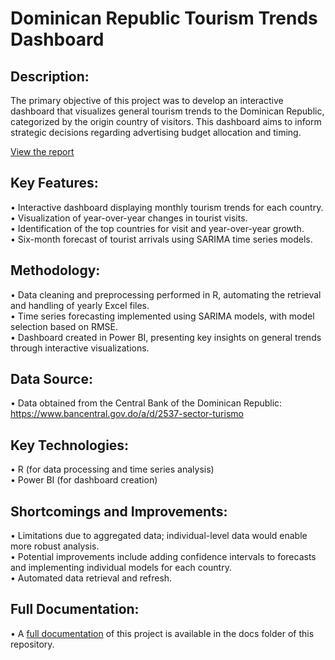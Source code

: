 # Dominican Republic Tourism Trends Dashboard

## Description:

The primary objective of this project was to develop an interactive dashboard that visualizes general tourism trends to the Dominican Republic, categorized by the origin country of visitors. This dashboard aims to inform strategic decisions regarding advertising budget allocation and timing.

[View the report](https://andyantonio.com/projects/drtourism_project.html)

## Key Features:

•	Interactive dashboard displaying monthly tourism trends for each country.  
•	Visualization of year-over-year changes in tourist visits.  
•	Identification of the top countries for visit and year-over-year growth.  
•	Six-month forecast of tourist arrivals using SARIMA time series models.

## Methodology:

•	Data cleaning and preprocessing performed in R, automating the retrieval and handling of yearly Excel files.  
•	Time series forecasting implemented using SARIMA models, with model selection based on RMSE.  
•	Dashboard created in Power BI, presenting key insights on general trends through interactive visualizations.

## Data Source:

•	Data obtained from the Central Bank of the Dominican Republic: https://www.bancentral.gov.do/a/d/2537-sector-turismo

## Key Technologies:
•	R (for data processing and time series analysis)  
•	Power BI (for dashboard creation)

## Shortcomings and Improvements:

•	Limitations due to aggregated data; individual-level data would enable more robust analysis.  
•	Potential improvements include adding confidence intervals to forecasts and implementing individual models for each country.  
•	Automated data retrieval and refresh.

## Full Documentation:
•	A [full documentation](https://github.com/andyantonio/dr_tourism_project/blob/main/docs/documentation.md) of this project is available in the docs folder of this repository.


